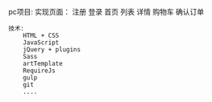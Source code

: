 pc项目:
	实现页面：
		注册
		登录
		首页
		列表
		详情
		购物车
		确认订单
		
	技术:
		HTML + CSS
		JavaScript
		jQuery + plugins
		Sass
		artTemplate
		RequireJs
		gulp
		git
		....
